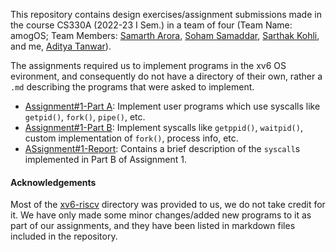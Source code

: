 This repository contains design exercises/assignment submissions made in the course CS330A (2022-23 I Sem.) in a team of four (Team Name: amogOS; Team Members: [Samarth Arora](https://github.com/Samadeol), [Soham Samaddar](https://github.com/CrypthiccCrypto), [Sarthak Kohli](https://github.com/SARTHAK811), and me, [Aditya Tanwar](https://github.com/cliche-niche)).
<br>

The assignments required us to implement programs in the xv6 OS evironment, and consequently do not have a directory of their own, rather a `.md` describing the programs that were asked to implement.

+ [Assignment#1-Part A](./Assignments/A1-A.md): Implement user programs which use syscalls like `getpid()`, `fork()`, `pipe()`, etc.
+ [Assignment#1-Part B](./Assignments/A1-B.md): Implement syscalls like `getppid()`, `waitpid()`, custom implementation of `fork()`, process info, etc.
+ [ASsignment#1-Report](./Reports/A1.pdf): Contains a brief description of the `syscall`s implemented in Part B of Assignment 1.

#### Acknowledgements
Most of the [xv6-riscv](./xv6-riscv/) directory was provided to us, we do not take credit for it. We have only made some minor changes/added new programs to it as part of our assignments, and they have been listed in markdown files included in the repository.